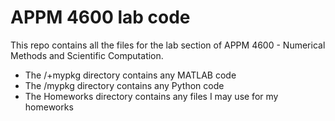 # APPM 4600 lab code

This repo contains all the files for the lab section of APPM 4600 - Numerical Methods and Scientific Computation.

* The /+mypkg directory contains any MATLAB code
* The /mypkg directory contains any Python code
* The Homeworks directory contains any files I may use for my homeworks